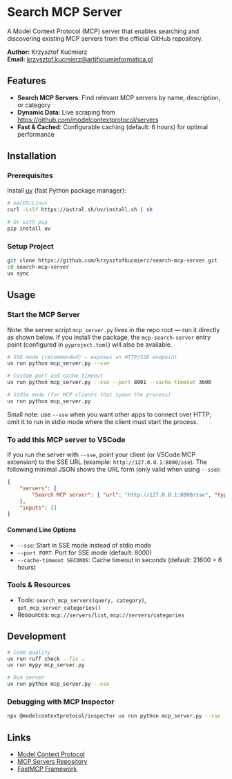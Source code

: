 # Search MCP Server

A Model Context Protocol (MCP) server that enables searching and discovering existing MCP servers from the official GitHub repository.

**Author:** Krzysztof Kućmierz  
**Email:** <krzysztof.kucmierz@artificiuminformatica.pl>

## Features

- **Search MCP Servers**: Find relevant MCP servers by name, description, or category
- **Dynamic Data**: Live scraping from <https://github.com/modelcontextprotocol/servers>
- **Fast & Cached**: Configurable caching (default: 6 hours) for optimal performance

## Installation

### Prerequisites

Install [uv](https://docs.astral.sh/uv/) (fast Python package manager):

```bash
# macOS/Linux
curl -LsSf https://astral.sh/uv/install.sh | sh

# Or with pip
pip install uv
```

### Setup Project

```bash
git clone https://github.com/krzysztofkucmierz/search-mcp-server.git
cd search-mcp-server
uv sync
```

## Usage

### Start the MCP Server

Note: the server script `mcp_server.py` lives in the repo root — run it directly as shown below. If you install the package, the `mcp-search-server` entry point (configured in `pyproject.toml`) will also be available.

```bash
# SSE mode (recommended) — exposes an HTTP/SSE endpoint
uv run python mcp_server.py --sse

# Custom port and cache timeout
uv run python mcp_server.py --sse --port 8001 --cache-timeout 3600

# Stdio mode (for MCP clients that spawn the process)
uv run python mcp_server.py
```

Small note: use `--sse` when you want other apps to connect over HTTP; omit it to run in stdio mode where the client must start the process.

### To add this MCP server to VSCode

If you run the server with `--sse`, point your client (or VSCode MCP extension) to the SSE URL (example: `http://127.0.0.1:8000/sse`). The following minimal JSON shows the URL form (only valid when using `--sse`):

```json
{
    "servers": {
        "Search MCP server": { "url": "http://127.0.0.1:8000/sse", "type": "http" }
    },
    "inputs": []
}
```

#### Command Line Options

- `--sse`: Start in SSE mode instead of stdio mode
- `--port PORT`: Port for SSE mode (default: 8000)
- `--cache-timeout SECONDS`: Cache timeout in seconds (default: 21600 = 6 hours)

### Tools & Resources

- Tools: `search_mcp_servers(query, category)`, `get_mcp_server_categories()`
- Resources: `mcp://servers/list`, `mcp://servers/categories`

## Development

```bash
# Code quality
uv run ruff check --fix .
uv run mypy mcp_server.py

# Run server
uv run python mcp_server.py --sse
```

### Debugging with MCP Inspector

```bash
npx @modelcontextprotocol/inspector uv run python mcp_server.py --sse
```

## Links

- [Model Context Protocol](https://modelcontextprotocol.io/)
- [MCP Servers Repository](https://github.com/modelcontextprotocol/servers)
- [FastMCP Framework](https://gofastmcp.com/)
